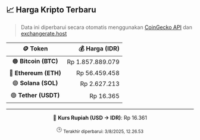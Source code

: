 

<!-- HARGA_KRIPTO -->
## 📈 Harga Kripto Terbaru

> Data ini diperbarui secara otomatis menggunakan [CoinGecko API](https://www.coingecko.com/) dan [exchangerate.host](https://exchangerate.host/)

<div align="center">

| 🪙 Token | 💰 Harga (IDR) |
|:------:|---------------:|
| 🟠 **Bitcoin (BTC)**   | Rp 1.857.889.079 |
| 🔵 **Ethereum (ETH)**  | Rp 56.459.458 |
| 🟣 **Solana (SOL)**    | Rp 2.627.213 |
| 🟢 **Tether (USDT)**   | Rp 16.365 |

---

💱 **Kurs Rupiah (USD → IDR)**: Rp 16.361

🕒 <sub>Terakhir diperbarui: 3/8/2025, 12.26.53</sub>

</div>
<!-- /HARGA_KRIPTO -->